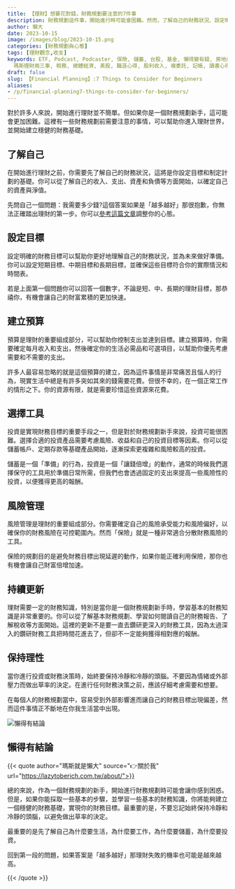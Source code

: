 ```yaml
---
title: 【理財】想要花對錢，財務規劃要注意的7件事
description: 財務規劃這件事，開始進行時可能會困難。然而，了解自己的財務狀況、設定明確的目標、建立預算、選擇適合的投資工具、進行風險管理、持續更新財務知識，並保持冷靜和理性，都是建立穩健財務基礎的重要步驟。不要忘記理財的目的是為了實現自己的生活和財務目標。
author: 懶大
date: 2023-10-15
image: /images/blog/2023-10-15.png
categories: [財務規劃與心態]
tags: [理財觀念,收支]
keywords: ETF, Podcast, Podcaster, 保險, 儲蓄, 台股, 基金, 懶得變有錢, 房地產, 投資理財, 支出, 收入, 理財規劃,
  瑪斯理財兩三事, 稅務, 總體經濟, 美股, 職涯心得, 股利收入, 複委託, 記帳, 讀書心得, 財務規劃, 財商, 貸款, 資產配置, 退休規劃, 開源節流
draft: false
slug: 【Financial Planning】:7 Things to Consider for Beginners
aliases:
- /p/financial-planning7-things-to-consider-for-beginners/
---
```

對於許多人來說，開始進行理財並不簡單。但如果你是一個財務規劃新手，這可能會更加困難。這裡有一些財務規劃前需要注意的事情，可以幫助你進入理財世界，並開始建立穩健的財務基礎。

## 了解自己

在開始進行理財之前，你需要先了解自己的財務狀況，這將是你設定目標和制定計劃的基礎。你可以從了解自己的收入、支出、資產和負債等方面開始，以確定自己的資產與淨值。

先問自己一個問題：我需要多少錢?這個答案如果是「越多越好」那很抱歉，你無法正確踏出理財的第一步。你可以[參考這篇文章](https://lazytoberich.com.tw/p/da-cheng-cai-fu-zi-you-de-wu-da-bu-zou-xin-tai-li-cai-tou-zi-zhai-wu-yu-sheng-huo-ping-heng/)調整你的心態。



## 設定目標

設定明確的財務目標可以幫助你更好地理解自己的財務狀況，並為未來做好準備。你可以設定短期目標、中期目標和長期目標，並確保這些目標符合你的實際情況和時間表。

若是上面第一個問題你可以回答一個數字，不論是短、中、長期的理財目標，那恭禧你，有機會讓自己的財富累積的更加快速。

## 建立預算

預算是理財的重要組成部分，可以幫助你控制支出並達到目標。建立預算時，你需要確定每月收入和支出，然後確定你的生活必需品和可選項目，以幫助你優先考慮需要和不需要的支出。

許多人最容易忽略的就是這個預算的建立，因為這件事情是非常痛苦且惱人的行為，現實生活中總是有許多突如其來的錢需要花費。但很不幸的，在一個正常工作的情形之下。你的資源有限，就是需要珍惜這些資源來花費。

## 選擇工具

投資是實現財務目標的重要手段之一，但是對於財務規劃新手來說，投資可能很困難。選擇合適的投資產品需要考慮風險、收益和自己的投資目標等因素。你可以從儲蓄帳戶、定期存款等基礎產品開始，逐漸探索更複雜和風險較高的投資。

儲蓄是一個「準備」的行為，投資是一個「讓錢倍增」的動作，通常的時候我們選擇保守的工具用於準備日常所需，但我們也會透過固定的支出來提高一些風險性的投資，以便獲得更高的報酬。

## 風險管理

風險管理是理財的重要組成部分。你需要確定自己的風險承受能力和風險偏好，以確保你的財務風險在可控範圍內。然而「保險」就是一種非常適合分散財務風險的工具。

保險的規劃目的是避免財務目標出現延遲的動作，如果你能正確利用保險，那你也有機會讓自己財富倍增加速。

## 持續更新

理財需要一定的財務知識，特別是當你是一個財務規劃新手時，學習基本的財務知識是非常重要的。你可以從了解基本財務規劃、學習如何閱讀自己的財務報告、了解稅收等方面開始。這裡的更新不是要一直去鑽研更深入的財務工具，因為太過深入的鑽研財務工具把時間花進去了，但卻不一定能夠獲得相對應的報酬。

## 保持理性

當你進行投資或財務決策時，始終要保持冷靜和冷靜的頭腦。不要因為情緒或外部壓力而做出草率的決定。在進行任何財務決策之前，應該仔細考慮需要和想要。

在每個人的財務規劃當中，容易受到外部影響進而讓自己的財務目標出現偏差，然而這件事情正不斷地在你我生活當中出現。

![懶得有結論](/images/blog/lazytobeconclude.svg)
## 懶得有結論

{{< quote author="瑪斯就是懶大" source="👉關於我" url="https://lazytoberich.com.tw/about/">}}
    
總的來說，作為一個財務規劃的新手，開始進行財務規劃時可能會讓你感到困惑。但是，如果你能採取一些基本的步驟，並學習一些基本的財務知識，你將能夠建立一個穩健的財務基礎，實現你的財務目標。最重要的是，不要忘記始終保持冷靜和冷靜的頭腦，以避免做出草率的決定。

最重要的是先了解自己為什麼要生活，為什麼要工作，為什麼要儲蓄，為什麼要投資。

回到第一段的問題，如果答案是「越多越好」那理財失敗的機率也可能是越來越高。

{{< /quote >}}
